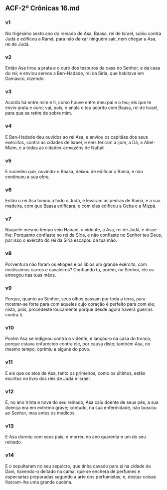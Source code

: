## ACF-2º Crônicas 16.md
### v1
 No trigésimo sexto ano do reinado de Asa, Baasa, rei de Israel, subiu contra Judá e edificou a Ramá, para não deixar ninguém sair, nem chegar a Asa, rei de Judá.
### v2
 Então Asa tirou a prata e o ouro dos tesouros da casa do Senhor, e da casa do rei; e enviou servos a Ben-Hadade, rei da Síria, que habitava em Damasco, dizendo:
### v3
 Acordo há entre mim e ti, como houve entre meu pai e o teu; eis que te envio prata e ouro; vai, pois, e anula o teu acordo com Baasa, rei de Israel, para que se retire de sobre mim.
### v4
 E Ben-Hadade deu ouvidos ao rei Asa, e enviou os capitães dos seus exércitos, contra as cidades de Israel, e eles feriram a Ijom, a Dã, a Abel-Maim, e a todas as cidades-armazéns de Naftali.
### v5
 E sucedeu que, ouvindo-o Baasa, deixou de edificar a Ramá, e não continuou a sua obra.
### v6
 Então o rei Asa tomou a todo o Judá, e levaram as pedras de Ramá, e a sua madeira, com que Baasa edificara; e com elas edificou a Geba e a Mizpá.
### v7
 Naquele mesmo tempo veio Hanani, o vidente, a Asa, rei de Judá, e disse-lhe: Porquanto confiaste no rei da Síria, e não confiaste no Senhor teu Deus, por isso o exército do rei da Síria escapou da tua mão.
### v8
 Porventura não foram os etíopes e os líbios um grande exército, com muitíssimos carros e cavaleiros? Confiando tu, porém, no Senhor, ele os entregou nas tuas mãos.
### v9
 Porque, quanto ao Senhor, seus olhos passam por toda a terra, para mostrar-se forte para com aqueles cujo coração é perfeito para com ele; nisto, pois, procedeste loucamente porque desde agora haverá guerras contra ti.
### v10
 Porém Asa se indignou contra o vidente, e lançou-o na casa do tronco; porque estava enfurecido contra ele, por causa disto; também Asa, no mesmo tempo, oprimiu a alguns do povo.
### v11
 E eis que os atos de Asa, tanto os primeiros, como os últimos, estão escritos no livro dos reis de Judá e Israel.
### v12
 E, no ano trinta e nove do seu reinado, Asa caiu doente de seus pés, a sua doença era em extremo grave; contudo, na sua enfermidade, não buscou ao Senhor, mas antes os médicos.
### v13
 E Asa dormiu com seus pais; e morreu no ano quarenta e um do seu reinado.
### v14
 E o sepultaram no seu sepulcro, que tinha cavado para si na cidade de Davi, havendo-o deitado na cama, que se enchera de perfumes e especiarias preparadas segundo a arte dos perfumistas; e, destas coisas fizeram-lhe uma grande queima.
